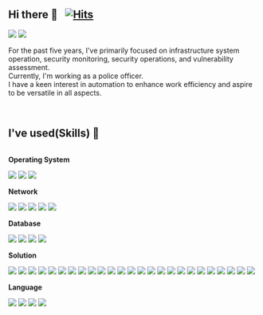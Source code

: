 <!--
**baeyd/baeyd** is a ✨ _special_ ✨ repository because its `README.md` (this file) appears on your GitHub profile.

Here are some ideas to get you started:

- 🔭 I’m currently working on ...
- 🌱 I’m currently learning ...
- 👯 I’m looking to collaborate on ...
- 🤔 I’m looking for help with ...
- 💬 Ask me about ...
- 📫 How to reach me: ...
- 😄 Pronouns: ...
- ⚡ Fun fact: ...
-->

## Hi there 👋 &nbsp; [![Hits](https://hits.seeyoufarm.com/api/count/incr/badge.svg?url=https%3A%2F%2Fgithub.com%2Fbaeyd&count_bg=%2379C83D&title_bg=%23808080&icon=ghostery.svg&icon_color=%23E7E7E7&title=hits&edge_flat=false)](https://hits.seeyoufarm.com)
<a href="https://baeyd.github.io/" target="_blank"><img src="https://img.shields.io/badge/Blog-DD0B78?style=flat-square&logo=GitHub Sponsors&logoColor=white"/></a>
<a href="mailto:byd0105@outlook.com" target="_blank"><img src="https://img.shields.io/badge/byd0105@outlook.com-0A66C2?style=flat-square&logo=Microsoft Outlook&logoColor=white"/></a>

<p dir="auto">
For the past five years, I've primarily focused on infrastructure system operation, security monitoring, security operations, and vulnerability assessment.<br>
Currently, I'm working as a police officer.<br>
I have a keen interest in automation to enhance work efficiency and aspire to be versatile in all aspects.
</p>

<br>

## I've used(Skills) 👋 
<div style="display:flex; flex-direction:column; align-items:flex-start;">
    <!-- OS -->
    <p><strong>Operating System</strong></p>
    <div>
        <a href="#"><img src="https://img.shields.io/badge/Windows-4695EB?style=flat-square&logo=Windows&logoColor=white"/></a>
        <a href="#"><img src="https://img.shields.io/badge/Linux-2F2625?style=flat-square&logo=Linux&logoColor=white"/></a>
        <a href="#"><img src="https://img.shields.io/badge/solaris-F80000?style=flat-square&logo=oracle&logoColor=white"/></a>
    </div>
    <!-- Network -->
    <p><strong>Network</strong></p>
    <div>
        <a href="#"><img src="https://img.shields.io/badge/L2 Switch-468145?style=flat-square&logo=Alteon&logoColor=white"/></a>
        <a href="#"><img src="https://img.shields.io/badge/L3 Switch-468145?style=flat-square&logo=Alteon&logoColor=white"/></a>
        <a href="#"><img src="https://img.shields.io/badge/L4 Switch-42B883?style=flat-square&logo=Alteon&logoColor=white"/></a>
        <a href="#"><img src="https://img.shields.io/badge/L7 Switch-84BD00?style=flat-square&logo=Alteon&logoColor=white"/></a>
        <a href="#"><img src="https://img.shields.io/badge/SAN Switch-499848?style=flat-square&logo=Alteon&logoColor=white"/></a>
    </div>
    <!-- Database -->
    <p><strong>Database</strong></p>
    <div>
        <a href="#"><img src="https://img.shields.io/badge/MsSQL-CC2927?style=flat-square&logo=microsoftsqlserver&logoColor=white"/></a>
        <a href="#"><img src="https://img.shields.io/badge/MySQL-4479A1?style=flat-square&logo=Mysql&logoColor=white"/></a>
        <a href="#"><img src="https://img.shields.io/badge/Oracle-F80000?style=flat-square&logo=oracle&logoColor=white"/></a>
        <a href="#"><img src="https://img.shields.io/badge/Postgresql-4169E1?style=flat-square&logo=Postgresql&logoColor=white"/></a>
    </div>
    <!-- Solution -->
    <p><strong>Solution</strong></p>
    <div>
        <a href="#"><img src="https://img.shields.io/badge/Networker-007DB8?style=flat-square&logo=dell&logoColor=white"/></a>
        <a href="#"><img src="https://img.shields.io/badge/SolarWinds-FE5F50?style=flat-square&logo=SolarWinds&logoColor=white"/></a>
        <a href="#"><img src="https://img.shields.io/badge/MK119-00465B?style=flat-square&logo=MK119&logoColor=white"/></a>
        <a href="#"><img src="https://img.shields.io/badge/juniper-84B135?style=flat-square&logo=junipernetworks&logoColor=white"/></a>
        <a href="#"><img src="https://img.shields.io/badge/RedCastle-DD0700?style=flat-square&logo=RedCastle&logoColor=white"/></a>
        <a href="#"><img src="https://img.shields.io/badge/Secure Guard-0096D6?style=flat-square&logo=Secure Guard&logoColor=white"/></a>
        <a href="#"><img src="https://img.shields.io/badge/Apache-D22128?style=flat-square&logo=Apache&logoColor=white"/></a>
        <a href="#"><img src="https://img.shields.io/badge/apachetomcat-F8DC75?style=flat-square&logo=apachetomcat&logoColor=white"/></a>
        <a href="#"><img src="https://img.shields.io/badge/Webtob-F8DC75?style=flat-square&logo=Webtob&logoColor=white"/></a>
        <a href="#"><img src="https://img.shields.io/badge/Jeus-F8DC75?style=flat-square&logo=Jeus&logoColor=white"/></a>
        <a href="#"><img src="https://img.shields.io/badge/IIS-F8DC75?style=flat-square&logo=IIS&logoColor=white"/></a>
        <a href="#"><img src="https://img.shields.io/badge/hitachi storage-E60027?style=flat-square&logo=hitachi&logoColor=white"/></a>
        <a href="#"><img src="https://img.shields.io/badge/ECM NAS-007DB8?style=flat-square&logo=dell&logoColor=white"/></a>
        <a href="#"><img src="https://img.shields.io/badge/FW-007DB8?style=flat-square&logo=Ahnlab&logoColor=white"/></a>
        <a href="#"><img src="https://img.shields.io/badge/IPS-007DB8?style=flat-square&logo=wins&logoColor=white"/></a>
        <a href="#"><img src="https://img.shields.io/badge/WAF-007DB8?style=flat-square&logo=WAPPLES&logoColor=white"/></a>
        <a href="#"><img src="https://img.shields.io/badge/DBSafer-007DB8?style=flat-square&logo=DBSafer&logoColor=white"/></a>
        <a href="#"><img src="https://img.shields.io/badge/Smartxfilter-007DB8?style=flat-square&logo=Smartxfilter&logoColor=white"/></a>
        <a href="#"><img src="https://img.shields.io/badge/ESM-007DB8?style=flat-square&logo=ESM&logoColor=white"/></a>
        <a href="#"><img src="https://img.shields.io/badge/SIEM(Igloo, Splunk, QRadar)-007DB8?style=flat-square&logo=ESM&logoColor=white"/></a>
        <a href="#"><img src="https://img.shields.io/badge/PMS-FB4F14?style=flat-square&logo=quest&logoColor=white"/></a>
        <a href="#"><img src="https://img.shields.io/badge/AD-4695EB?style=flat-square&logo=Windows&logoColor=white"/></a>
        <a href="#"><img src="https://img.shields.io/badge/Fortify-4695EB?style=flat-square&logo=Fortify&logoColor=white"/></a>
        <a href="#"><img src="https://img.shields.io/badge/SolidStep-4695EB?style=flat-square&logo=SolidStep&logoColor=white"/></a>
        <a href="#"><img src="https://img.shields.io/badge/Zap-00549E?style=flat-square&logo=Zap&logoColor=white"/></a>     
    </div>
    <!-- Language -->
    <p><strong>Language</strong></p>
    <div>
        <a href="#"><img src="https://img.shields.io/badge/C-A8B9CC?style=flat-square&logo=C&logoColor=white"/></a>
        <a href="#"><img src="https://img.shields.io/badge/Python-FF9900?style=flat-square&logo=Python&logoColor=white"/></a>
        <a href="#"><img src="https://img.shields.io/badge/Java-1E8CBE?style=flat-square&logo=Java&logoColor=white"/></a>
        <a href="#"><img src="https://img.shields.io/badge/Shell Script-FCC624?style=flat-square&logo=Shell Script&logoColor=white"/></a>
    </div>
</div>
